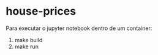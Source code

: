 # house-prices

Para executar o jupyter notebook dentro de um container:

 1. make build
 2. make run